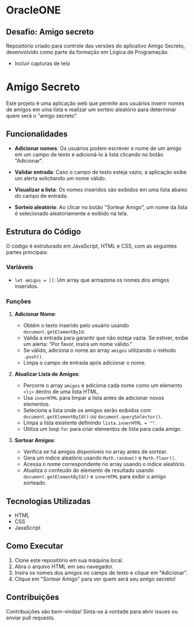 # OracleONE 
## Desafio: Amigo secreto
Repositório criado para controle das versões do aplicativo Amigo Secreto, desenvolvido como parte da formação em Lógica de Programação.

- Incluir capturas de tela
  
# Amigo Secreto

Este projeto é uma aplicação web que permite aos usuários inserir nomes de amigos em uma lista e realizar um sorteio aleatório para determinar quem será o "amigo secreto". 

## Funcionalidades

- **Adicionar nomes**: Os usuários podem escrever o nome de um amigo em um campo de texto e adicioná-lo à lista clicando no botão "Adicionar".
  
- **Validar entrada**: Caso o campo de texto esteja vazio, a aplicação exibe um alerta solicitando um nome válido.

- **Visualizar a lista**: Os nomes inseridos são exibidos em uma lista abaixo do campo de entrada.

- **Sorteio aleatório**: Ao clicar no botão "Sortear Amigo", um nome da lista é selecionado aleatoriamente e exibido na tela.

## Estrutura do Código

O código é estruturado em JavaScript, HTML e CSS, com as seguintes partes principais:

### Variáveis

- `let amigos = []`: Um array que armazena os nomes dos amigos inseridos.

### Funções

1. **Adicionar Nome**:
   - Obtém o texto inserido pelo usuário usando `document.getElementById`.
   - Valida a entrada para garantir que não esteja vazia. Se estiver, exibe um alerta: "Por favor, insira um nome válido."
   - Se válido, adiciona o nome ao array `amigos` utilizando o método `.push()`.
   - Limpa o campo de entrada após adicionar o nome.

2. **Atualizar Lista de Amigos**:
   - Percorre o array `amigos` e adiciona cada nome como um elemento `<li>` dentro de uma lista HTML.
   - Usa `innerHTML` para limpar a lista antes de adicionar novos elementos.
   - Seleciona a lista onde os amigos serão exibidos com `document.getElementById()` ou `document.querySelector()`.
   - Limpa a lista existente definindo `lista.innerHTML = ""`.
   - Utiliza um loop `for` para criar elementos de lista para cada amigo.

3. **Sortear Amigos**:
   - Verifica se há amigos disponíveis no array antes de sortear.
   - Gera um índice aleatório usando `Math.random()` e `Math.floor()`.
   - Acessa o nome correspondente no array usando o índice aleatório.
   - Atualiza o conteúdo do elemento de resultado usando `document.getElementById()` e `innerHTML` para exibir o amigo sorteado.

## Tecnologias Utilizadas

- HTML
- CSS
- JavaScript

## Como Executar

1. Clone este repositório em sua máquina local.
2. Abra o arquivo HTML em seu navegador.
3. Insira os nomes dos amigos no campo de texto e clique em "Adicionar".
4. Clique em "Sortear Amigo" para ver quem será seu amigo secreto!

## Contribuições

Contribuições são bem-vindas! Sinta-se à vontade para abrir issues ou enviar pull requests.

